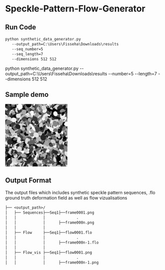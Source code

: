 # Speckle-Pattern-Flow-Generator

## Run Code
```
python synthetic_data_generator.py
   --output_path=C:\Users\Fisseha\Downloads\results
   --seq_number=5
   --seq_length=7
   --dimensions 512 512
```

python synthetic_data_generator.py --output_path=C:\Users\Fisseha\Downloads\results --number=5 --length=7 --dimensions 512 512

## Sample demo
<img src="https://github.com/Fisseha21/Speckle-Pattern-Flow-Generator/blob/main/Samples/Speckle_sequence.gif" width="200" height="200" alt="Demo GIF">

## Output Format
The output files which includes synthetic speckle pattern sequences, .flo ground truth deformation field as well as flow vizualisations

```
├── <output_path>/
│   ├── Sequences├──Seq1├──frame0001.png
│   │            │              .
│   │            │      ├──frame000n.png     
│   │            │ 
│   ├── Flow     ├──Seq1├──flow0001.flo
│   │            │              .
│   │            │      ├──frame000n-1.flo
│   │            │     
│   ├── Flow_vis ├──Seq1├──flow0001.png
│   │            │              .
│   │            │      ├──frame000n-1.png
```
